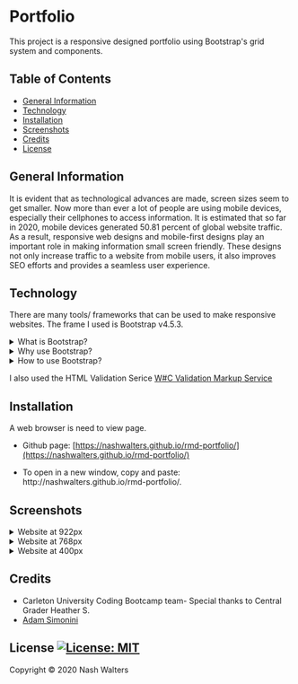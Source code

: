 # Portfolio

This project is a responsive designed portfolio using Bootstrap's grid system and components.

## Table of Contents
* [General Information](#general-information)
* [Technology](#technology)
* [Installation](#installation)
* [Screenshots](#screenshots)
* [Credits](#credits)
* [License](#license)

## General Information

It is evident that as technological advances are made, screen sizes seem to get smaller. Now more than ever a lot of people are using mobile devices, especially their cellphones to access information. It is estimated that so far in 2020, mobile devices generated 50.81 percent of global website traffic. As a result, responsive web designs and mobile-first designs play an important role in making information small screen friendly. These designs not only increase traffic to a website from mobile users, it also improves SEO efforts and provides a seamless user experience.

## Technology

There are many tools/ frameworks that can be used to make responsive websites. The frame I used is Bootstrap v4.5.3.
<details>
  <summary>What is Bootstrap?</summary>
  <p>Bootstrap is an open-source toolkit that is used to make responsive mobile-first sites. It saves you from writing a lot of CSS codes and it is free, which is a great bonus.</p>
</details>
<details>
<summary>Why use Bootstrap?</summary>
  <p>Bootstrap comes with components you can easily tack onto your web page, including: navbars, dropdowns and button. It comes with its own grid system and also allows developers to take advantage of custom JQuery plugins. Bootstrap also comes with its own code for automatically resizing images based on the current screen size. Just add the .img-responsive class to your images, and the predefined CSS rules take care of the rest.
  </p>
</details>
<details>
 <summary>How to use Bootstrap?</summary>
  <p> You can downnload Bootstrap from the website. You can also include Bootstrap from a CDN and placing the link in the head tag of your HTML. The JQuery plugins are added to the body tag. Don't just take my word for it, visit <a href= "https://getbootstrap.com/">Bootstrap.com</a> to see for yourself and to get started.
  </p>
</details>

I also used the HTML Validation Serice [W#C Validation Markup Service](https://validator.w3.org/#validate_by_upload+with_options)

## Installation

A web browser is need to view page.

* Github page: [https://nashwalters.github.io/rmd-portfolio/](https://nashwalters.github.io/rmd-portfolio/)

* To open in a new window, copy and paste: http://<span></span>nashwalters.github.io/rmd-portfolio/.

## Screenshots
<details>
  <summary>Website at 922px</summary>
  <img src="assets/img/screencapture-922px.png" alt= "screenshot of site at 922px">
</details>
<details>
  <summary>Website at 768px</summary>
   <img src="assets/img/screencapture-768px.png" alt= "screenshot of site at 768px">
</details>
<details>
  <summary>Website at 400px</summary>
   <img src="assets/img/screencapture-400px.png" alt= "screenshot of site at 400px">
</details>

## Credits

* Carleton University Coding Bootcamp team- Special thanks to Central Grader Heather S.
* [Adam Simonini](https://github.com/adamsimonini)

## License [![License: MIT](https://img.shields.io/badge/License-MIT-yellow.svg)](https://opensource.org/licenses/MIT)

Copyright © 2020 Nash Walters
